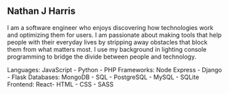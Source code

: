 ## Nathan J Harris


I am a software engineer who enjoys discovering how technologies work and optimizing them for users. I am passionate about making tools that help people with their everyday lives by stripping away obstacles that block them from what matters most. I use my background in lighting console programming to bridge the divide between people and technology.

Languages: JavaScript - Python - PHP 
Frameworks: Node Express - Django - Flask
Databases: MongoDB - SQL - PostgreSQL - MySQL - SQLite
Frontend: React- HTML - CSS - SASS

<!--
**nathanjh-28/nathanjh-28** is a ✨ _special_ ✨ repository because its `README.md` (this file) appears on your GitHub profile.

Here are some ideas to get you started:

- 🔭 I’m currently working on ...
- 🌱 I’m currently learning ...
- 👯 I’m looking to collaborate on ...
- 🤔 I’m looking for help with ...
- 💬 Ask me about ...
- 📫 How to reach me: ...
- 😄 Pronouns: ...
- ⚡ Fun fact: ...
-->
